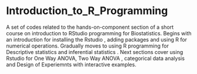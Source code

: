 # Introduction_to_R_Programming
A set of codes related to the hands-on-component section of a short course on introduction to RStudio programming for Biostatistics.
Begins with an introduction for installing the Rstudio , adding packages and using R for numerical operations. 
Gradually moves to using R programming for Descriptive statistics and inferential statistics .
Next sections cover using Rstudio for One Way ANOVA, Two Way ANOVA , categorical data analysis and Design of Experiemnts with interactive examples. 
